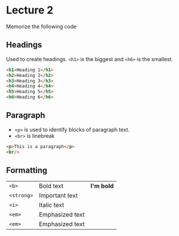 # Lecture 2
Memorize the following code

## Headings
Used to create headings. `<h1>` is the biggest and `<h6>` is the smallest.
```html
<h1>Heading 1</h1>
<h2>Heading 2</h2>
<h3>Heading 3</h3>
<h4>Heading 4</h4>
<h5>Heading 5</h5>
<h6>Heading 6</h6>
```

## Paragraph
- `<p>` is used to identify blocks of paragraph text.  
- `<br>` is linebreak
```html
<p>This is a paragraph</p>
<br/>
```

## Formatting
||||
|--|--|--|
|`<b>`| Bold text | <b>I'm bold</b>
|`<strong>` | Important text
|`<i>` | Italic text
| `<em>` | Emphasized text
| `<em>` | Emphasized text

